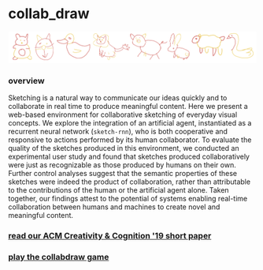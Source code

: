 # collab_draw

![](assets/collabdraw_banner.png)

### overview
Sketching is a natural way to communicate our ideas quickly and to collaborate in real time to produce meaningful content. Here we present a web-based environment for collaborative sketching of everyday visual concepts. We explore the integration of an artificial agent, instantiated as a recurrent neural network (`sketch-rnn`), who is both cooperative and responsive to actions performed by its human collaborator. To evaluate the quality of the sketches produced in this environment, we conducted an experimental user study and found that sketches produced collaboratively were just as recognizable as those produced by humans on their own.  Further control analyses suggest that the semantic properties of these sketches were indeed the product of collaboration, rather than attributable to the contributions of the human or the artificial agent alone. Taken together, our findings attest to the potential of systems enabling real-time collaboration between humans and machines to create novel and meaningful content. 

### [read our ACM Creativity & Cognition '19 short paper](papers/ACMCC_collabdraw_revised.pdf)

### [play the collabdraw game](https://cogtoolslab.org:8888/collab96/collab.html)
